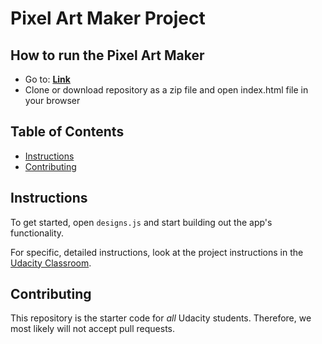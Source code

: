 # Pixel Art Maker Project

## How to run the Pixel Art Maker
- Go to: [**Link**](https://qartur99.github.io/Pixel-Art-Maker/ "Link")
- Clone or download repository as a zip file and open index.html file in your browser

## Table of Contents

* [Instructions](#instructions)
* [Contributing](#contributing)

## Instructions

To get started, open `designs.js` and start building out the app's functionality.

For specific, detailed instructions, look at the project instructions in the [Udacity Classroom](https://classroom.udacity.com/me).

## Contributing

This repository is the starter code for _all_ Udacity students. Therefore, we most likely will not accept pull requests.
